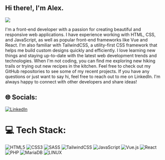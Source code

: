 ## Hi there!, I'm Alex.


![](https://i.imgur.com/YGRwvyL.png)


I'm a front-end developer with a passion for creating beautiful and responsive web applications. I have experience working with HTML, CSS, and JavaScript, as well as popular front-end frameworks like Vue and React. I'm also familiar with TailwindCSS, a utility-first CSS framework that helps me build custom designs quickly and efficiently.
I love learning new things and staying up-to-date with the latest web development trends and technologies. When I'm not coding, you can find me exploring new hiking trails or trying out new recipes in the kitchen.
Feel free to check out my GitHub repositories to see some of my recent projects. If you have any questions or just want to say hi, feel free to reach out to me on LinkedIn. I'm always happy to connect with other developers and share ideas!



## 🌐 Socials:
[![LinkedIn](https://img.shields.io/badge/LinkedIn-%230077B5.svg?logo=linkedin&logoColor=white)](https://linkedin.com/in/alejandro-esquivel-rodriguez) 

# 💻 Tech Stack:
 ![HTML5](https://img.shields.io/badge/html5-%23E34F26.svg?style=for-the-badge&logo=html5&logoColor=white) ![CSS3](https://img.shields.io/badge/css3-%231572B6.svg?style=for-the-badge&logo=css3&logoColor=white)  ![SASS](https://img.shields.io/badge/SASS-hotpink.svg?style=for-the-badge&logo=SASS&logoColor=white) ![TailwindCSS](https://img.shields.io/badge/tailwindcss-%2338B2AC.svg?style=for-the-badge&logo=tailwind-css&logoColor=white)  ![JavaScript](https://img.shields.io/badge/javascript-%23323330.svg?style=for-the-badge&logo=javascript&logoColor=%23F7DF1E)  ![Vue.js](https://img.shields.io/badge/vuejs-%2335495e.svg?style=for-the-badge&logo=vuedotjs&logoColor=%234FC08D) ![React](https://img.shields.io/badge/react-%2320232a.svg?style=for-the-badge&logo=react&logoColor=%2361DAFB)  ![PHP](https://img.shields.io/badge/php-%23777BB4.svg?style=for-the-badge&logo=php&logoColor=white)  ![MariaDB](https://img.shields.io/badge/MariaDB-003545?style=for-the-badge&logo=mariadb&logoColor=white) ![LINUX](https://img.shields.io/badge/Linux-FCC624?style=for-the-badge&logo=linux&logoColor=black)

<!--# 📊 GitHub Stats:
![](https://github-readme-stats.vercel.app/api?username=alejandro-esquivel&theme=vue-dark&hide_border=true&include_all_commits=false&count_private=false)<br/>
![](https://github-readme-streak-stats.herokuapp.com/?user=alejandro-esquivel&theme=vue-dark&hide_border=true)<br/>
![](https://github-readme-stats.vercel.app/api/top-langs/?username=alejandro-esquivel&theme=vue-dark&hide_border=true&include_all_commits=false&count_private=false&layout=compact)

---
[![](https://visitcount.itsvg.in/api?id=alejandro-esquivel&icon=0&color=3)](https://visitcount.itsvg.in)
-->
<!-- Proudly created with GPRM ( https://gprm.itsvg.in ) -->
